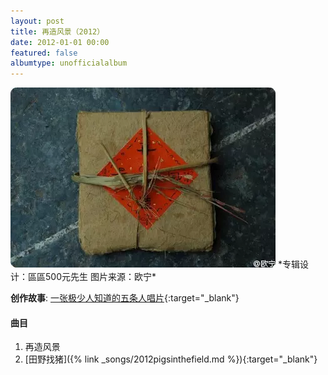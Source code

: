```yaml
---
layout: post
title: 再造风景（2012）
date: 2012-01-01 00:00
featured: false
albumtype: unofficialalbum
---
```

<img src="/assets/imgs/remakescenery2012.webp">
*专辑设计：區區500元先生  
图片来源：欧宁*

**创作故事**: [一张极少人知道的五条人唱片](https://mp.weixin.qq.com/s?__biz=MzI0OTE5MTk3MA==&mid=402193940&idx=1&sn=908db8a328a148b5fbda12afe201878b&chksm=7b9915594cee9c4f538f3a19e2736a68e1b2eb0fe07861ef9fd69197bd454d4be8d8175b77c5&scene=21#wechat_redirect){:target="_blank"}

#### 曲目

1. 再造风景
2. [田野找猪]({% link _songs/2012pigsinthefield.md %}){:target="_blank"}
